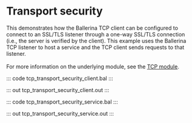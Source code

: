 # Transport security

This demonstrates how the Ballerina TCP client can be configured to
connect to an SSL/TLS listener through a one-way SSL/TLS connection 
(i.e., the server is verified by the client). This example uses the Ballerina
TCP listener to host a service and the TCP client sends 
requests to that listener.<br/><br/>
For more information on the underlying module,
see the [TCP module](https://lib.ballerina.io/ballerina/tcp/latest).

::: code tcp_transport_security_client.bal :::

::: out tcp_transport_security_client.out :::

::: code tcp_transport_security_service.bal :::

::: out tcp_transport_security_service.out :::
